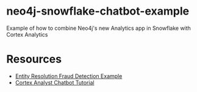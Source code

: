 # neo4j-snowflake-chatbot-example
Example of how to combine Neo4j's new Analytics app in Snowflake with Cortex Analytics

# Resources 
- [Entity Resolution Fraud Detection Example](https://github.com/neo4j-product-examples/snowflake-graph-analytics/tree/main/entity-resolution-fraud-detection)
- [Cortex Analyst Chatbot Tutorial](https://quickstarts.snowflake.com/guide/getting_started_with_cortex_analyst/#0)